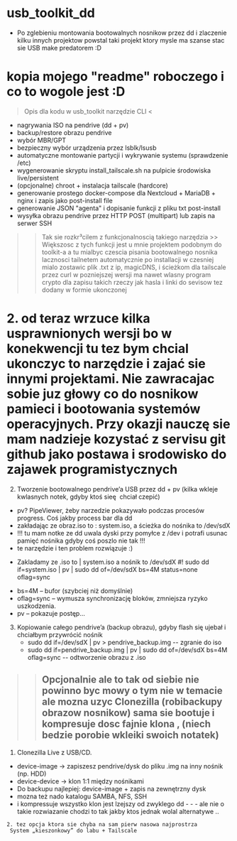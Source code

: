 # usb_toolkit_dd
 * Po zglebieniu montowania  bootowalnych nosnikow przez dd i zlaczenie kilku innych 
projektow powstal taki projekt ktory mysle ma szanse stac sie USB make predatorem :D 

# kopia mojego "readme" roboczego i co to wogole jest :D 
> Opis dla kodu w usb_toolkit narzędzie CLI <
 - nagrywania ISO na pendrive (dd + pv)
 - backup/restore obrazu pendrive
 - wybór MBR/GPT
 - bezpieczny wybór urządzenia przez lsblk/lsusb
 - automatyczne montowanie partycji i wykrywanie systemu (sprawdzenie /etc)
 - wygenerowanie skryptu install_tailscale.sh na pulpicie środowiska live/persistent
 - (opcjonalne) chroot + instalacja tailscale (hardcore)
 - generowanie prostego docker-compose dla Nextcloud + MariaDB + nginx i zapis jako post-install file
 - generowanie JSON "agenta" i dopisanie funkcji z pliku txt post-install
 - wysyłka obrazu pendrive przez HTTP POST (multipart) lub zapis na serwer SSH
>>Tak sie rozkr³cilem z funkcjonalnoscią takiego narzędzia >> Większosc z tych funkcji jest u mnie projektem podobnym do toolkit-a a tu mialbyc czescia pisania bootowalnego nosnika lacznosci tailnetem automatycznie po installacji w czesniej mialo zostawic plik .txt z ip, magicDNS, i ścieżkom dla tailscale przez curl w pozniejszej wersji ma nawet wlasny program crypto dla zapisu takich rzeczy jak hasla i linki do sevisow tez dodany w formie ukonczonej

# 2. od teraz wrzuce kilka usprawnionych wersji bo w konekwencji tu tez bym chcial ukonczyc to narzędzie i zajać sie innymi projektami. Nie zawracajac sobie juz głowy co do nosnikow pamieci i bootowania systemów operacyjnych. Przy okazji nauczę sie mam nadzieje kozystać z servisu git github jako postawa i srodowisko do zajawek programistycznych
2. Tworzenie bootowalnego pendrive’a USB przez dd + pv (kilka wkleje kwlasnych notek, gdyby ktoś sieę  chciał czepić)
- pv? PipeViewer, żeby narzedzie pokazywało podczas procesów progress. Coś jakby process bar dla dd
- zakładając ze obraz.iso to : system.iso, a ścieżka do nośnika to /dev/sdX
- !!! tu mam notke ze dd uwala dyski przy pomyłce z /dev i potrafi usunac pamięć nośnika gdyby coś poszlo nie tak !!!
- te narzędzie i ten problem rozwiązuje :)

* Zakladamy ze .iso to | system.iso a nośnik to /dev/sdX 
 #! sudo dd if=system.iso | pv | sudo dd of=/dev/sdX bs=4M status=none oflag=sync
 + bs=4M – bufor (szybciej niż domyślnie)
 + oflag=sync – wymusza synchronizację bloków, zmniejsza ryzyko uszkodzenia.
 + pv – pokazuje postęp...
3. Kopiowanie całego pendrive’a (backup obrazu), gdyby flash się ujebał i chciałbym przywrócić nośnik
   * sudo dd if=/dev/sdX | pv > pendrive_backup.img -- zgranie do iso
   * sudo dd if=pendrive_backup.img | pv | sudo dd of=/dev/sdX bs=4M oflag=sync -- odtworzenie obrazu z .iso

  >> ## Opcjonalnie ale to tak od siebie nie powinno byc mowy o tym nie w temacie ale mozna uzyc Clonezilla (robibackupy obrazow nosnikow) sama sie bootuje i kompresuje dosc fajnie klona , (niech bedzie porobie wkleiki swoich notatek)
   1. Clonezilla Live z USB/CD.
   * device-image → zapiszesz pendrive/dysk do pliku .img na inny nośnik (np. HDD)
   * device-device → klon 1:1 między nośnikami
   * Do backupu najlepiej: device-image + zapis na zewnętrzny dysk
   * mozna też nado katalogu SAMBA, NFS, SSH
   * i kompressuje wszystko klon jest lzejszy od zwyklego dd
    - - - ale nie o takie rozwiazanie chodzi to tak jakby ktos jednak wolal alternatywe ..

    2. tez opcja ktora sie chyba na sam pierw nasowa najprostrza 
     System „kieszonkowy” do labu + Tailscale
     



